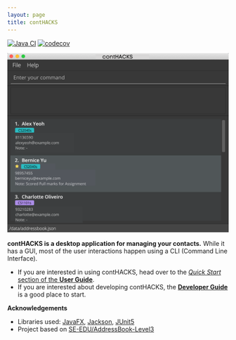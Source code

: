 ```yaml
---
layout: page
title: contHACKS
---
```

[![Java CI](https://github.com/AY2122S1-CS2103T-T09-2/tp/actions/workflows/gradle.yml/badge.svg)](https://github.com/AY2122S1-CS2103T-T09-2/tp/actions/workflows/gradle.yml)
[![codecov](https://codecov.io/gh/AY2122S1-CS2103T-T09-2/tp/branch/master/graph/badge.svg?token=SXAFM8BDTQ)](https://codecov.io/gh/AY2122S1-CS2103T-T09-2/tp)

![Ui](images/Ui.png)

**contHACKS is a desktop application for managing your contacts.** While it has a GUI, most of the user interactions happen using a CLI (Command Line Interface).

* If you are interested in using contHACKS, head over to the [_Quick Start_ section of the **User Guide**](UserGuide.html#quick-start).
* If you are interested about developing contHACKS, the [**Developer Guide**](DeveloperGuide.html) is a good place to start.


**Acknowledgements**

* Libraries used: [JavaFX](https://openjfx.io/), [Jackson](https://github.com/FasterXML/jackson), [JUnit5](https://github.com/junit-team/junit5)
* Project based on [SE-EDU/AddressBook-Level3](https://github.com/se-edu/addressbook-level3)